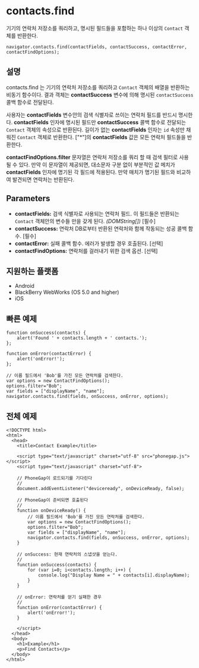 contacts.find
=============

기기의 연락처 저장소를 쿼리하고, 명시된 필드들을 포함하는 하나 이상의 `Contact` 객체를 반환한다.

    navigator.contacts.find(contactFields, contactSuccess, contactError, contactFindOptions);

설명
-----------

contacts.find 는 기기의 연락처 저장소를 쿼리하고 `Contact` 객체의 배열을 반환하는 비동기 함수이다. 결과 객체는 __contactSuccess__ 변수에 의해 명시된 `contactSuccess` 콜백 함수로 전달된다.

사용자는 __contactFields__ 변수안의 검색 식별자로 쓰이는 연락처 필드를 반드시 명시한다. __contactFields__ 인자에 명시된 필드만 __contactSuccess__ 콜백 함수로 전달되는 `Contact` 객체의 속성으로 반환된다. 길이가 없는 __contactFields__ 인자는 `id` 속성만 채워진 `Contact` 객체로 반환한다. ["*"]의 __contactFields__ 값은 모든 연락처 필드들을 반환한다.

__contactFindOptions.filter__ 문자열은 연락처 저장소를 쿼리 할 때 검색 필터로 사용될 수 있다. 만약 이 문자열이 제공되면, 대소문자 구분 없이 부분적인 값 메치가 __contactFields__ 인자에 명기된 각 필드에 적용된다. 만약 매치가 명기된 필드와 비교하여 발견되면 연락처는 반환된다.

Parameters
----------

- __contactFields:__ 검색 식별자로 사용되는 연락처 필드. 이 필드들은 반환되는 `Contact` 객체안의 변수들 만을 갖게 된다. _(DOMString[])_ [필수]
- __contactSuccess:__ 연락처 DB로부터 반환된 연락처와 함께 작동되는 성공 콜백 함수. [필수] 
- __contactError:__ 실패 콜백 함수. 에러가 발생할 경우 호출된다. [선택]
- __contactFindOptions:__ 연락처를 걸러내기 위한 검색 옵션. [선택]

지원하는 플랫폼
-------------------

- Android
- BlackBerry WebWorks (OS 5.0 and higher)
- iOS

빠른 예제
-------------

    function onSuccess(contacts) {
        alert('Found ' + contacts.length + ' contacts.');
    };

    function onError(contactError) {
        alert('onError!');
    };

    // 이름 필드에서 'Bob'를 가진 모든 연락처를 검색한다.
    var options = new ContactFindOptions();
	options.filter="Bob"; 
	var fields = ["displayName", "name"];
    navigator.contacts.find(fields, onSuccess, onError, options);

전체 예제
------------

    <!DOCTYPE html>
    <html>
      <head>
        <title>Contact Example</title>

        <script type="text/javascript" charset="utf-8" src="phonegap.js"></script>
        <script type="text/javascript" charset="utf-8">

        // PhoneGap이 로드되기를 기다린다
        //
        document.addEventListener("deviceready", onDeviceReady, false);

        // PhoneGap이 준비되면 호출된다
        //
        function onDeviceReady() {
		    // 이름 필드에서 'Bob'를 가진 모든 연락처를 검색한다.
		    var options = new ContactFindOptions();
			options.filter="Bob"; 
			var fields = ["displayName", "name"];
		    navigator.contacts.find(fields, onSuccess, onError, options);
        }
    
        // onSuccess: 현재 연락처의 스냅샷을 얻는다.
        //
        function onSuccess(contacts) {
			for (var i=0; i<contacts.length; i++) {
				console.log("Display Name = " + contacts[i].displayName);
			}
        }
    
        // onError: 연락처를 얻기 실패한 경우
        //
        function onError(contactError) {
            alert('onError!');
        }

        </script>
      </head>
      <body>
        <h1>Example</h1>
        <p>Find Contacts</p>
      </body>
    </html>
    

